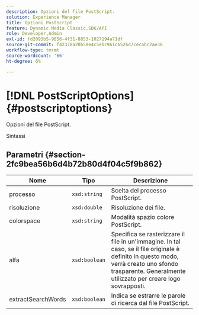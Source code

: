 ```yaml
---
description: Opzioni del file PostScript.
solution: Experience Manager
title: Opzioni PostScript
feature: Dynamic Media Classic,SDK/API
role: Developer,Admin
exl-id: fd2093b5-9856-4f31-8853-1027194a71df
source-git-commit: f42378a20b58e4c5ebc961c6526d7cecabc2ae38
workflow-type: tm+mt
source-wordcount: '66'
ht-degree: 6%

---
```


# [!DNL PostScriptOptions]{#postscriptoptions}

Opzioni del file PostScript.

Sintassi

## Parametri {#section-2fc9bea56b6d4b72b80d4f04c5f9b862}

| Nome | Tipo | Descrizione |
|---|---|---|
| processo | `xsd:string` | Scelta del processo PostScript. |
| risoluzione | `xsd:double` | Risoluzione dei file. |
| colorspace | `xsd:string` | Modalità spazio colore PostScript. |
| alfa | `xsd:boolean` | Specifica se rasterizzare il file in un&#39;immagine. In tal caso, se il file originale è definito in questo modo, verrà creato uno sfondo trasparente. Generalmente utilizzato per creare logo sovrapposti. |
| extractSearchWords | `xsd:boolean` | Indica se estrarre le parole di ricerca dal file PostScript. |
